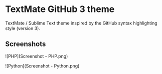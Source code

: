 # TextMate GitHub 3 theme

TextMate / Sublime Text theme inspired by the GitHub syntax highlighting style (version 3).

## Screenshots

![PHP](Screenshot - PHP.png)

![Python](Screenshot - Python.png)

